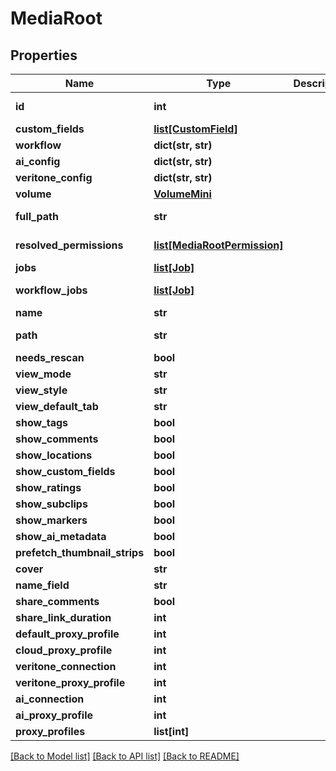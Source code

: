 # MediaRoot

## Properties

Name | Type | Description | Notes
------------ | ------------- | ------------- | -------------
**id** | **int** |  | [optional] [readonly] 
**custom_fields** | [**list[CustomField]**](CustomField.md) |  | [optional] 
**workflow** | **dict(str, str)** |  | [optional] 
**ai_config** | **dict(str, str)** |  | [optional] 
**veritone_config** | **dict(str, str)** |  | [optional] 
**volume** | [**VolumeMini**](VolumeMini.md) |  | 
**full_path** | **str** |  | [optional] [readonly] 
**resolved_permissions** | [**list[MediaRootPermission]**](MediaRootPermission.md) |  | [optional] [readonly] 
**jobs** | [**list[Job]**](Job.md) |  | [optional] 
**workflow_jobs** | [**list[Job]**](Job.md) |  | [optional] [readonly] 
**name** | **str** |  | 
**path** | **str** |  | [optional] [readonly] 
**needs_rescan** | **bool** |  | [optional] 
**view_mode** | **str** |  | [optional] 
**view_style** | **str** |  | [optional] 
**view_default_tab** | **str** |  | [optional] 
**show_tags** | **bool** |  | [optional] 
**show_comments** | **bool** |  | [optional] 
**show_locations** | **bool** |  | [optional] 
**show_custom_fields** | **bool** |  | [optional] 
**show_ratings** | **bool** |  | [optional] 
**show_subclips** | **bool** |  | [optional] 
**show_markers** | **bool** |  | [optional] 
**show_ai_metadata** | **bool** |  | [optional] 
**prefetch_thumbnail_strips** | **bool** |  | [optional] 
**cover** | **str** |  | [optional] 
**name_field** | **str** |  | [optional] 
**share_comments** | **bool** |  | [optional] 
**share_link_duration** | **int** |  | [optional] 
**default_proxy_profile** | **int** |  | [optional] 
**cloud_proxy_profile** | **int** |  | [optional] 
**veritone_connection** | **int** |  | [optional] 
**veritone_proxy_profile** | **int** |  | [optional] 
**ai_connection** | **int** |  | [optional] 
**ai_proxy_profile** | **int** |  | [optional] 
**proxy_profiles** | **list[int]** |  | [optional] 

[[Back to Model list]](../#documentation-for-models) [[Back to API list]](../#documentation-for-api-endpoints) [[Back to README]](../)


